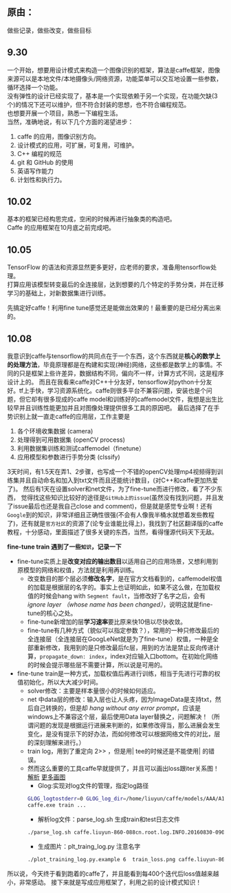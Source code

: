 ## 原由：  
做些记录，做些改变，做些目标

## 9.30
一个开始，想要用设计模式来构造一个图像识别的框架，算法是caffe框架，图像来源可以是本地文件/本地摄像头/网络资源，功能菜单可以交互地设置一些参数，循环选择一个功能。  
没有弹性的设计已经实现了，基本是一个实现依赖于另一个实现，在功能欠缺(3个)的情况下还可以维护，但不符合封装的思想，也不符合编程规范。  
也想要开展一个项目，熟悉一下编程生活。  
当然，准确地说，有以下几个方面的渴望进步：  
1. caffe 的应用，图像识别方向。
2. 设计模式的应用，可扩展，可复用，可维护。
3. C++ 编程的规范
4. git 和 GitHub 的使用
5. 英语写作能力
6. 计划性和执行力。

## 10.02
基本的框架已经构思完成，空闲的时候再进行抽象类的构造吧。  
Caffe 的应用框架在10月底之前完成吧。  

## 10.05
TensorFlow 的语法和资源显然更多更好，应老师的要求，准备用tensorflow处理。  
打算应用该模型转变最后的全连接层，达到想要的几个特定的手势分类，并在迁移学习的基础上，对新数据集进行训练。  

先搞定好caffe！利用fine tune感觉还是能做出效果的！最重要的是已经分离出来的。  

## 10.08
我意识到caffe与tensorflow的共同点在于一个东西，这个东西就是**核心的数学上的处理方法**，毕竟原理都是在构建和实现(神经)网络，这些都是数学上的事情。不同的只是框架上些许差异，数据结构不同，偏向不一样，计算方式不同，这是程序设计上的。
而且在我看来caffe对C++十分友好，tensorflow对python十分友好。tf上手快，学习资源系统化。caffe则很多平台不兼容问题，安装也是个问题，但它却有很多现成的caffe model和训练好的caffemodel文件，我想是出生比较早并且训练性能更加并且对图像处理提供很多工具的原因吧。
最后选择了在手势识别上就一直走caffe的应用层，工作主要是
1. 各个环境收集数据 (camera)
2. 处理得到可用数据集 (openCV process)
3. 利用数据集训练和测试caffemodel（finetune）
4. 应用模型和参数进行手势分类 (clssify)  

3天时间，有1.5天在弄1、2步骤，也写成一个不错的openCV处理mp4视频得到训练集并且自动命名和加入到txt文件而且还能统计数目，(对C++和caffe更加热爱了)。
然后有1天在设置solver和net文件，为了fine-tune而进行修改，看了不少东西，
觉得找这些知识比较好的途径是`GitHub上的issue`(虽然没有找到问题，并且发了issue最后也还是我自己close and comment)，但是就是感觉专业啊！还有`Google`到的知识，非常详细且正确性很强(不会有人像我半桶水就想着发些教程了)，还有就是`官方社区`的资源了(论专业谁能比得上)，我找到了社区翻译版的caffe教程，十分感动，里面描述了很多关键的东西，当然，看得懂源代码天下无敌。

**fine-tune train 遇到了一些`知识`，记录一下**  
* fine-tune实质上是**改变对应的输出数目**以适用自己的应用场景，又想利用到原模型的网络和权值，方法就是利用再训练。
  * 改变数目的那个层必须**修改名字**，是在官方文档看到的，caffemodel权值的加载是根据层的名字的。事实上也证明如此，如果不这么做，在加载权值的时候会hang with `Segment fault`，当修改好了名字之后，会有 *ignore layer （whose name has been changed）*，说明这就是fine-tune的核心之处。
  * fine-tune新增加的层**学习速率**要比原来快10倍以尽快收敛。
  * fine-tune有几种方式（貌似可以指定参数？），常用的一种只修改最后的全连接层（全连接层在GoogLeNet就是为了fine-tune）权值，一种是全部重新修改，我用到的是只修改最后fc层，用到的方法是禁止反向传递计算，`propagate_down: index`，index对应输入口bottom。在初始化网络的时候会提示哪些层不需要计算，所以说是可用的。
* fine-tune train是一种方式，加载权值后再进行训练，相当于先进行可靠的权值初始化，所以大大减少时间。
  * solver修改：主要是样本量很小的时候如何适应。
  * net 中data层的修改：输入层也让人头疼，因为ImageData是支持txt，然后自己转换的，但是却 *hang without any error prompt*，应该是windows上不兼容这个层，最后使用Data layer替换之，问题解决！（所谓问题的发现是根据运行进展来判断的，如果修改得当，那么进展会发生变化，是没有提示下的好办法，而如何修改可以根据网络文件的对比，层的深刻理解来进行。）
  * train log，用到了重定向 2>> ，但是用| tee的时候还是不能使用| 的错误。
  * 然而这么重要的工具caffe早就提供了，并且可以画出loss跟iter关系图！ [解析](https://www.cnblogs.com/Allen-rg/p/5822332.html) [更多画图](https://blog.csdn.net/u011070171/article/details/52936205)
    * Glog:实现对log文件的管理，指定log路径
    ```Bash
    GLOG_logtostderr=0 GLOG_log_dir=/home/liuyun/caffe/models/AAA/A12/Log/ \
    caffe.exe train ...
    ```
    * 解析log文件：parse_log.sh 生成train和test日志文件
    ```Bash
    ./parse_log.sh caffe.liuyun-860-088cn.root.log.INFO.20160830-090533.5367
    ```
    * 生成图片：plt_traing_log.py 注意名字
    ```Bash
    ./plot_training_log.py.example 6  train_loss.png caffe.liuyun-860-088cn.root.log
    ```
所以说，今天终于看到跑着的caffe了，并且能看到每400个迭代后loss值越来越小，非常感动。
接下来就是写成应用框架了，利用之前的设计模式知识！
